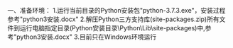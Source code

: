 ﻿一、准备环境：
1.运行当前目录的Python安装包"python-3.7.3.exe"，安装过程参考"python3安装.docx"
2.解压Python三方支持库(site-packages.zip)所有文件到运行电脑指定目录(Python安装目录\Python\Lib\site-packages\)中,参考"python3安装.docx"
3.目前只在Windows环境运行
